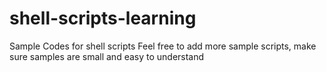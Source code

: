 # shell-scripts-learning
Sample Codes for shell scripts
Feel free to add more sample scripts, make sure samples are small and easy to understand
